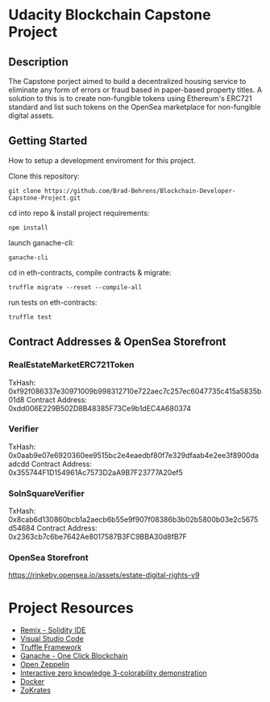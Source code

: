 # Udacity Blockchain Capstone Project

## Description

The Capstone porject aimed to build a decentralized housing service to eliminate any form of errors or fraud based in paper-based property titles. A solution to this is to create non-fungible tokens using Ethereum's ERC721 standard and list such tokens on the OpenSea marketplace for non-fungible digital assets.

## Getting Started

How to setup a development enviroment for this project.

Clone this repository:

```
git clone https://github.com/Brad-Behrens/Blockchain-Developer-Capstone-Project.git
```

cd into repo & install project requirements:

```
npm install
```

launch ganache-cli:

```
ganache-cli
```

cd in eth-contracts, compile contracts & migrate:

```
truffle migrate --reset --compile-all
```

run tests on eth-contracts:

```
truffle test
```

## Contract Addresses & OpenSea Storefront

### RealEstateMarketERC721Token

TxHash: 0xf92f086337e30971009b998312710e722aec7c257ec6047735c415a5835b01d8
Contract Address: 0xdd006E229B502D8B48385F73Ce9b1dEC4A680374

### Verifier

TxHash: 0x0aab9e07e6920360ee9515bc2e4eaedbf80f7e329dfaab4e2ee3f8900daadcdd
Contract Address: 0x355744F1D154961Ac7573D2aA9B7F23777A20ef5

### SolnSquareVerifier

TxHash: 0x8cab6d130860bcb1a2aecb6b55e9f907f08386b3b02b5800b03e2c5675d54684
Contract Address: 0x2363cb7c6be7642Ae8017587B3FC9BBA30d8fB7F

### OpenSea Storefront

https://rinkeby.opensea.io/assets/estate-digital-rights-v9

# Project Resources

* [Remix - Solidity IDE](https://remix.ethereum.org/)
* [Visual Studio Code](https://code.visualstudio.com/)
* [Truffle Framework](https://truffleframework.com/)
* [Ganache - One Click Blockchain](https://truffleframework.com/ganache)
* [Open Zeppelin ](https://openzeppelin.org/)
* [Interactive zero knowledge 3-colorability demonstration](http://web.mit.edu/~ezyang/Public/graph/svg.html)
* [Docker](https://docs.docker.com/install/)
* [ZoKrates](https://github.com/Zokrates/ZoKrates)







